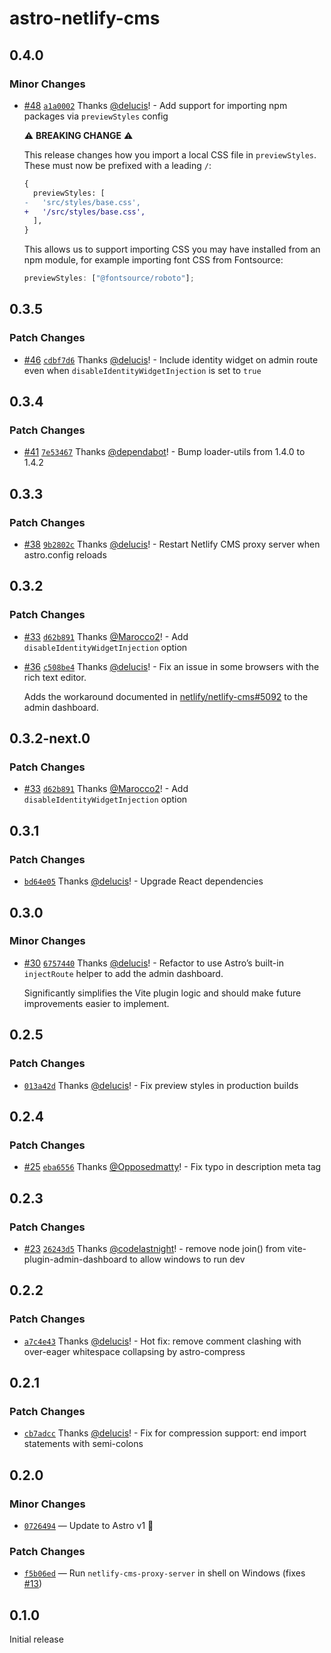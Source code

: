 # astro-netlify-cms

## 0.4.0

### Minor Changes

- [#48](https://github.com/delucis/astro-netlify-cms/pull/48) [`a1a0002`](https://github.com/delucis/astro-netlify-cms/commit/a1a0002c63c542a4dd82ae093effaf18bb824a84) Thanks [@delucis](https://github.com/delucis)! - Add support for importing npm packages via `previewStyles` config

  ⚠️ **BREAKING CHANGE** ⚠️

  This release changes how you import a local CSS file in `previewStyles`.
  These must now be prefixed with a leading `/`:

  ```diff
  {
    previewStyles: [
  -   'src/styles/base.css',
  +   '/src/styles/base.css',
    ],
  }
  ```

  This allows us to support importing CSS you may have installed from an npm module, for example importing font CSS from Fontsource:

  ```js
  previewStyles: ["@fontsource/roboto"];
  ```

## 0.3.5

### Patch Changes

- [#46](https://github.com/delucis/astro-netlify-cms/pull/46) [`cdbf7d6`](https://github.com/delucis/astro-netlify-cms/commit/cdbf7d63df2bbb1b65c661e87f93369f3977725a) Thanks [@delucis](https://github.com/delucis)! - Include identity widget on admin route even when `disableIdentityWidgetInjection` is set to `true`

## 0.3.4

### Patch Changes

- [#41](https://github.com/delucis/astro-netlify-cms/pull/41) [`7e53467`](https://github.com/delucis/astro-netlify-cms/commit/7e53467096dad33bd2c15f060f3c4c4ad03a7a1e) Thanks [@dependabot](https://github.com/apps/dependabot)! - Bump loader-utils from 1.4.0 to 1.4.2

## 0.3.3

### Patch Changes

- [#38](https://github.com/delucis/astro-netlify-cms/pull/38) [`9b2802c`](https://github.com/delucis/astro-netlify-cms/commit/9b2802cb1727d9e1e2f695ad1631c71af9bb9a52) Thanks [@delucis](https://github.com/delucis)! - Restart Netlify CMS proxy server when astro.config reloads

## 0.3.2

### Patch Changes

- [#33](https://github.com/delucis/astro-netlify-cms/pull/33) [`d62b891`](https://github.com/delucis/astro-netlify-cms/commit/d62b8917f78ba7520c32ba0ba6bd32d818183c28) Thanks [@Marocco2](https://github.com/Marocco2)! - Add `disableIdentityWidgetInjection` option

- [#36](https://github.com/delucis/astro-netlify-cms/pull/36) [`c508be4`](https://github.com/delucis/astro-netlify-cms/commit/c508be466b0c46dcd9bc6897045e0b90f173b9ab) Thanks [@delucis](https://github.com/delucis)! - Fix an issue in some browsers with the rich text editor.

  Adds the workaround documented in [netlify/netlify-cms#5092](https://github.com/netlify/netlify-cms/issues/5092) to the admin dashboard.

## 0.3.2-next.0

### Patch Changes

- [#33](https://github.com/delucis/astro-netlify-cms/pull/33) [`d62b891`](https://github.com/delucis/astro-netlify-cms/commit/d62b8917f78ba7520c32ba0ba6bd32d818183c28) Thanks [@Marocco2](https://github.com/Marocco2)! - Add `disableIdentityWidgetInjection` option

## 0.3.1

### Patch Changes

- [`bd64e05`](https://github.com/delucis/astro-netlify-cms/commit/bd64e057e5df57f8e1b494336a98617fb239f5ac) Thanks [@delucis](https://github.com/delucis)! - Upgrade React dependencies

## 0.3.0

### Minor Changes

- [#30](https://github.com/delucis/astro-netlify-cms/pull/30) [`6757440`](https://github.com/delucis/astro-netlify-cms/commit/6757440b968332f0b1dc6a52ee70a6c1852f7b15) Thanks [@delucis](https://github.com/delucis)! - Refactor to use Astro’s built-in `injectRoute` helper to add the admin dashboard.

  Significantly simplifies the Vite plugin logic and should make future improvements easier to implement.

## 0.2.5

### Patch Changes

- [`013a42d`](https://github.com/delucis/astro-netlify-cms/commit/013a42d0e7d656b760283af19422c9602d83a9e3) Thanks [@delucis](https://github.com/delucis)! - Fix preview styles in production builds

## 0.2.4

### Patch Changes

- [#25](https://github.com/delucis/astro-netlify-cms/pull/25) [`eba6556`](https://github.com/delucis/astro-netlify-cms/commit/eba65563e2815242877498bf43f8a1d8b3e4f41a) Thanks [@Opposedmatty](https://github.com/Opposedmatty)! - Fix typo in description meta tag

## 0.2.3

### Patch Changes

- [#23](https://github.com/delucis/astro-netlify-cms/pull/23) [`26243d5`](https://github.com/delucis/astro-netlify-cms/commit/26243d54ebee46122053d315ad929c4636a123e2) Thanks [@codelastnight](https://github.com/codelastnight)! - remove node join() from vite-plugin-admin-dashboard to allow windows to run dev

## 0.2.2

### Patch Changes

- [`a7c4e43`](https://github.com/delucis/astro-netlify-cms/commit/a7c4e43511af695b91c0b2b19a750d769d692f98) Thanks [@delucis](https://github.com/delucis)! - Hot fix: remove comment clashing with over-eager whitespace collapsing by astro-compress

## 0.2.1

### Patch Changes

- [`cb7adcc`](https://github.com/delucis/astro-netlify-cms/commit/cb7adcc8c0a61756817449cf240efacf82cd79c1) Thanks [@delucis](https://github.com/delucis)! - Fix for compression support: end import statements with semi-colons

## 0.2.0

### Minor Changes

- [`0726494`](https://github.com/delucis/astro-netlify-cms/commit/0726494a5908a50ac859a92c7bf78f18f2399437) — Update to Astro v1 🚀

### Patch Changes

- [`f5b06ed`](https://github.com/delucis/astro-netlify-cms/commit/f5b06ed24ec3f90ed17a6dd33def80e531e9ffd3) — Run `netlify-cms-proxy-server` in shell on Windows (fixes [#13](https://github.com/delucis/astro-netlify-cms/issues/13))

## 0.1.0

Initial release
